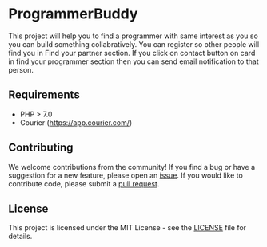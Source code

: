 # ProgrammerBuddy

This project will help you to find a programmer with same interest as you so you can build something  collabratively.
You can register so other people will find you in Find your partner section.
If you click on contact button on card in find your programmer section then you can send email notification to that person.

## Requirements
  
  - PHP > 7.0 
  - Courier (https://app.courier.com/)
  
## Contributing

We welcome contributions from the community! If you find a bug or have a suggestion for a new feature, please open an [issue](/issues). If you would like to contribute code, please submit a [pull request](/pulls).

## License

This project is licensed under the MIT License - see the [LICENSE](LICENSE) file for details.
